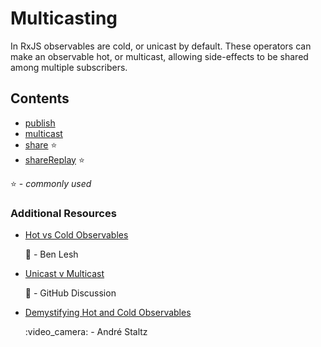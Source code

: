 # Multicasting

In RxJS observables are cold, or unicast by default. These operators can make an observable hot, or multicast, allowing side-effects to be shared among multiple subscribers.

## Contents

* [publish](publish.md)
* [multicast](multicast.md)
* [share](share.md) :star:
* [shareReplay](sharereplay.md) :star:

:star: - _commonly used_

### Additional Resources

* [Hot vs Cold Observables](https://medium.com/@benlesh/hot-vs-cold-observables-f8094ed53339#.8x9uam5rg)

  :newspaper: - Ben Lesh

* [Unicast v Multicast](https://github.com/zenparsing/es-observable/issues/66)

  :newspaper: - GitHub Discussion

* [Demystifying Hot and Cold Observables](https://egghead.io/lessons/rxjs-demystifying-cold-and-hot-observables-in-rxjs)

  :video\_camera: - André Staltz

